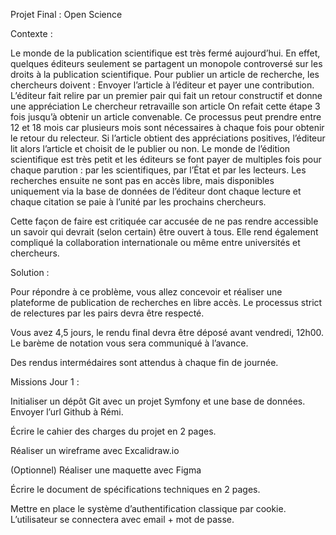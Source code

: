 Projet Final : Open Science

Contexte :

Le monde de la publication scientifique est très fermé aujourd’hui. En effet, quelques éditeurs seulement se partagent un monopole controversé sur les droits à la publication scientifique. Pour publier un article de recherche, les chercheurs doivent :
Envoyer l’article à l’éditeur et payer une contribution.
L’éditeur fait relire par un premier pair qui fait un retour constructif et donne une appréciation
Le chercheur retravaille son article
On refait cette étape 3 fois jusqu’à obtenir un article convenable. Ce processus peut prendre entre 12 et 18 mois car plusieurs mois sont nécessaires à chaque fois pour obtenir le retour du relecteur.
Si l’article obtient des appréciations positives, l’éditeur lit alors l’article et choisit de le publier ou non.
Le monde de l’édition scientifique est très petit et les éditeurs se font payer de multiples fois pour chaque parution : par les scientifiques, par l’État et par les lecteurs.
Les recherches ensuite ne sont pas en accès libre, mais disponibles uniquement via la base de données de l’éditeur dont chaque lecture et chaque citation se paie à l’unité par les prochains chercheurs.

Cette façon de faire est critiquée car accusée de ne pas rendre accessible un savoir qui devrait (selon certain) être ouvert à tous. Elle rend également compliqué la collaboration internationale ou même entre universités et chercheurs.

Solution :

Pour répondre à ce problème, vous allez concevoir et réaliser une plateforme de publication de recherches en libre accès. Le processus strict de relectures par les pairs devra être respecté.

Vous avez 4,5 jours, le rendu final devra être déposé avant vendredi, 12h00.
Le barème de notation vous sera communiqué à l’avance.

Des rendus intermédaires sont attendus à chaque fin de journée.


Missions Jour 1 :

Initialiser un dépôt Git avec un projet Symfony et une base de données.
Envoyer l’url Github à Rémi.

Écrire le cahier des charges du projet en 2 pages.

Réaliser un wireframe avec Excalidraw.io

(Optionnel) Réaliser une maquette avec Figma

Écrire le document de spécifications techniques en 2 pages.

Mettre en place le système d’authentification classique par cookie.
L’utilisateur se connectera avec email + mot de passe.






